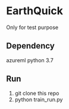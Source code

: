 # EarthQuick

Only for test purpose



## Dependency

azureml
python 3.7

## Run
1. git clone this repo 
2. python train_run.py
